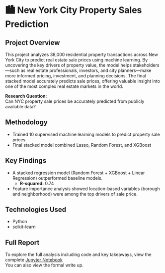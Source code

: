 # 🏙️ New York City Property Sales Prediction

## Project Overview
This project analyzes 38,000 residential property transactions across New York City to predict real estate sale prices using machine learning. By uncovering the key drivers of property value, the model helps stakeholders—such as real estate professionals, investors, and city planners—make more informed pricing, investment, and planning decisions. The final stacked model accurately predicts sale prices, offering valuable insight into one of the most complex real estate markets in the world.

**Research Question:**  
Can NYC property sale prices be accurately predicted from publicly available data?

## Methodology
- Trained 10 supervised machine learning models to predict property sale prices
- Final stacked model combined Lasso, Random Forest, and XGBoost

## Key Findings
- A stacked regression model (Random Forest + XGBoost + Linear Regression) outperformed baseline models.
     - **R-squared:** 0.74
- Feature importance analysis showed location-based variables (borough and neighborhood) were among the top drivers of sale price.


## Technologies Used
- Python  
- scikit-learn  

## Full Report
To explore the full analysis including code and key takeaways, view the complete [Jupyter Notebook](New%20York.ipynb)  
You can also view the formal write up.


